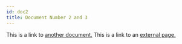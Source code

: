 ```yaml
---
id: doc2
title: Document Number 2 and 3
---
```


This is a link to [another document.](doc3.md) This is a link to an [external page.](http://www.example.com/)
